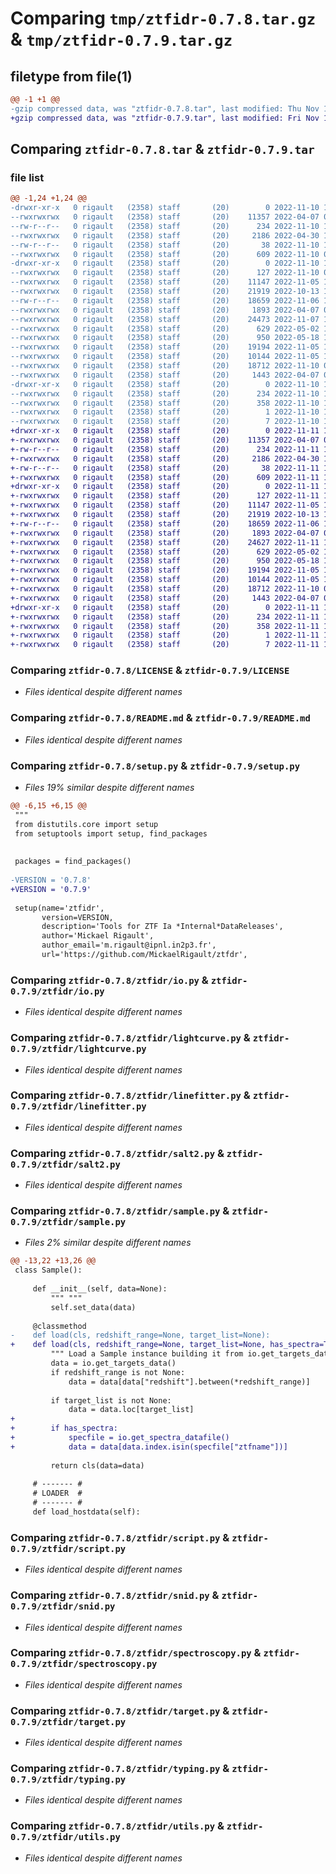 # Comparing `tmp/ztfidr-0.7.8.tar.gz` & `tmp/ztfidr-0.7.9.tar.gz`

## filetype from file(1)

```diff
@@ -1 +1 @@
-gzip compressed data, was "ztfidr-0.7.8.tar", last modified: Thu Nov 10 10:02:33 2022, max compression
+gzip compressed data, was "ztfidr-0.7.9.tar", last modified: Fri Nov 11 13:43:13 2022, max compression
```

## Comparing `ztfidr-0.7.8.tar` & `ztfidr-0.7.9.tar`

### file list

```diff
@@ -1,24 +1,24 @@
-drwxr-xr-x   0 rigault   (2358) staff       (20)        0 2022-11-10 10:02:33.985393 ztfidr-0.7.8/
--rwxrwxrwx   0 rigault   (2358) staff       (20)    11357 2022-04-07 08:06:46.000000 ztfidr-0.7.8/LICENSE
--rw-r--r--   0 rigault   (2358) staff       (20)      234 2022-11-10 10:02:33.985273 ztfidr-0.7.8/PKG-INFO
--rwxrwxrwx   0 rigault   (2358) staff       (20)     2186 2022-04-30 12:26:28.000000 ztfidr-0.7.8/README.md
--rw-r--r--   0 rigault   (2358) staff       (20)       38 2022-11-10 10:02:33.985509 ztfidr-0.7.8/setup.cfg
--rwxrwxrwx   0 rigault   (2358) staff       (20)      609 2022-11-10 09:09:29.000000 ztfidr-0.7.8/setup.py
-drwxr-xr-x   0 rigault   (2358) staff       (20)        0 2022-11-10 10:02:33.984616 ztfidr-0.7.8/ztfidr/
--rwxrwxrwx   0 rigault   (2358) staff       (20)      127 2022-11-10 09:09:25.000000 ztfidr-0.7.8/ztfidr/__init__.py
--rwxrwxrwx   0 rigault   (2358) staff       (20)    11147 2022-11-05 14:23:12.000000 ztfidr-0.7.8/ztfidr/io.py
--rwxrwxrwx   0 rigault   (2358) staff       (20)    21919 2022-10-13 13:52:33.000000 ztfidr-0.7.8/ztfidr/lightcurve.py
--rw-r--r--   0 rigault   (2358) staff       (20)    18659 2022-11-06 15:43:33.000000 ztfidr-0.7.8/ztfidr/linefitter.py
--rwxrwxrwx   0 rigault   (2358) staff       (20)     1893 2022-04-07 08:06:50.000000 ztfidr-0.7.8/ztfidr/salt2.py
--rwxrwxrwx   0 rigault   (2358) staff       (20)    24473 2022-11-07 15:47:37.000000 ztfidr-0.7.8/ztfidr/sample.py
--rwxrwxrwx   0 rigault   (2358) staff       (20)      629 2022-05-02 15:53:23.000000 ztfidr-0.7.8/ztfidr/script.py
--rwxrwxrwx   0 rigault   (2358) staff       (20)      950 2022-05-18 13:01:28.000000 ztfidr-0.7.8/ztfidr/snid.py
--rwxrwxrwx   0 rigault   (2358) staff       (20)    19194 2022-11-05 13:23:19.000000 ztfidr-0.7.8/ztfidr/spectroscopy.py
--rwxrwxrwx   0 rigault   (2358) staff       (20)    10144 2022-11-05 13:51:48.000000 ztfidr-0.7.8/ztfidr/target.py
--rwxrwxrwx   0 rigault   (2358) staff       (20)    18712 2022-11-10 08:58:11.000000 ztfidr-0.7.8/ztfidr/typing.py
--rwxrwxrwx   0 rigault   (2358) staff       (20)     1443 2022-04-07 08:06:50.000000 ztfidr-0.7.8/ztfidr/utils.py
-drwxr-xr-x   0 rigault   (2358) staff       (20)        0 2022-11-10 10:02:33.985110 ztfidr-0.7.8/ztfidr.egg-info/
--rwxrwxrwx   0 rigault   (2358) staff       (20)      234 2022-11-10 10:02:33.000000 ztfidr-0.7.8/ztfidr.egg-info/PKG-INFO
--rwxrwxrwx   0 rigault   (2358) staff       (20)      358 2022-11-10 10:02:33.000000 ztfidr-0.7.8/ztfidr.egg-info/SOURCES.txt
--rwxrwxrwx   0 rigault   (2358) staff       (20)        1 2022-11-10 10:02:33.000000 ztfidr-0.7.8/ztfidr.egg-info/dependency_links.txt
--rwxrwxrwx   0 rigault   (2358) staff       (20)        7 2022-11-10 10:02:33.000000 ztfidr-0.7.8/ztfidr.egg-info/top_level.txt
+drwxr-xr-x   0 rigault   (2358) staff       (20)        0 2022-11-11 13:43:13.874855 ztfidr-0.7.9/
+-rwxrwxrwx   0 rigault   (2358) staff       (20)    11357 2022-04-07 08:06:46.000000 ztfidr-0.7.9/LICENSE
+-rw-r--r--   0 rigault   (2358) staff       (20)      234 2022-11-11 13:43:13.874728 ztfidr-0.7.9/PKG-INFO
+-rwxrwxrwx   0 rigault   (2358) staff       (20)     2186 2022-04-30 12:26:28.000000 ztfidr-0.7.9/README.md
+-rw-r--r--   0 rigault   (2358) staff       (20)       38 2022-11-11 13:43:13.874897 ztfidr-0.7.9/setup.cfg
+-rwxrwxrwx   0 rigault   (2358) staff       (20)      609 2022-11-11 13:42:57.000000 ztfidr-0.7.9/setup.py
+drwxr-xr-x   0 rigault   (2358) staff       (20)        0 2022-11-11 13:43:13.874070 ztfidr-0.7.9/ztfidr/
+-rwxrwxrwx   0 rigault   (2358) staff       (20)      127 2022-11-11 13:42:53.000000 ztfidr-0.7.9/ztfidr/__init__.py
+-rwxrwxrwx   0 rigault   (2358) staff       (20)    11147 2022-11-05 14:23:12.000000 ztfidr-0.7.9/ztfidr/io.py
+-rwxrwxrwx   0 rigault   (2358) staff       (20)    21919 2022-10-13 13:52:33.000000 ztfidr-0.7.9/ztfidr/lightcurve.py
+-rw-r--r--   0 rigault   (2358) staff       (20)    18659 2022-11-06 15:43:33.000000 ztfidr-0.7.9/ztfidr/linefitter.py
+-rwxrwxrwx   0 rigault   (2358) staff       (20)     1893 2022-04-07 08:06:50.000000 ztfidr-0.7.9/ztfidr/salt2.py
+-rwxrwxrwx   0 rigault   (2358) staff       (20)    24627 2022-11-11 13:41:50.000000 ztfidr-0.7.9/ztfidr/sample.py
+-rwxrwxrwx   0 rigault   (2358) staff       (20)      629 2022-05-02 15:53:23.000000 ztfidr-0.7.9/ztfidr/script.py
+-rwxrwxrwx   0 rigault   (2358) staff       (20)      950 2022-05-18 13:01:28.000000 ztfidr-0.7.9/ztfidr/snid.py
+-rwxrwxrwx   0 rigault   (2358) staff       (20)    19194 2022-11-05 13:23:19.000000 ztfidr-0.7.9/ztfidr/spectroscopy.py
+-rwxrwxrwx   0 rigault   (2358) staff       (20)    10144 2022-11-05 13:51:48.000000 ztfidr-0.7.9/ztfidr/target.py
+-rwxrwxrwx   0 rigault   (2358) staff       (20)    18712 2022-11-10 08:58:11.000000 ztfidr-0.7.9/ztfidr/typing.py
+-rwxrwxrwx   0 rigault   (2358) staff       (20)     1443 2022-04-07 08:06:50.000000 ztfidr-0.7.9/ztfidr/utils.py
+drwxr-xr-x   0 rigault   (2358) staff       (20)        0 2022-11-11 13:43:13.874573 ztfidr-0.7.9/ztfidr.egg-info/
+-rwxrwxrwx   0 rigault   (2358) staff       (20)      234 2022-11-11 13:43:13.000000 ztfidr-0.7.9/ztfidr.egg-info/PKG-INFO
+-rwxrwxrwx   0 rigault   (2358) staff       (20)      358 2022-11-11 13:43:13.000000 ztfidr-0.7.9/ztfidr.egg-info/SOURCES.txt
+-rwxrwxrwx   0 rigault   (2358) staff       (20)        1 2022-11-11 13:43:13.000000 ztfidr-0.7.9/ztfidr.egg-info/dependency_links.txt
+-rwxrwxrwx   0 rigault   (2358) staff       (20)        7 2022-11-11 13:43:13.000000 ztfidr-0.7.9/ztfidr.egg-info/top_level.txt
```

### Comparing `ztfidr-0.7.8/LICENSE` & `ztfidr-0.7.9/LICENSE`

 * *Files identical despite different names*

### Comparing `ztfidr-0.7.8/README.md` & `ztfidr-0.7.9/README.md`

 * *Files identical despite different names*

### Comparing `ztfidr-0.7.8/setup.py` & `ztfidr-0.7.9/setup.py`

 * *Files 19% similar despite different names*

```diff
@@ -6,15 +6,15 @@
 """
 from distutils.core import setup
 from setuptools import setup, find_packages
 
 
 packages = find_packages()
 
-VERSION = '0.7.8'
+VERSION = '0.7.9'
         
 setup(name='ztfidr',
       version=VERSION,
       description='Tools for ZTF Ia *Internal*DataReleases',
       author='Mickael Rigault',
       author_email='m.rigault@ipnl.in2p3.fr',
       url='https://github.com/MickaelRigault/ztfdr',
```

### Comparing `ztfidr-0.7.8/ztfidr/io.py` & `ztfidr-0.7.9/ztfidr/io.py`

 * *Files identical despite different names*

### Comparing `ztfidr-0.7.8/ztfidr/lightcurve.py` & `ztfidr-0.7.9/ztfidr/lightcurve.py`

 * *Files identical despite different names*

### Comparing `ztfidr-0.7.8/ztfidr/linefitter.py` & `ztfidr-0.7.9/ztfidr/linefitter.py`

 * *Files identical despite different names*

### Comparing `ztfidr-0.7.8/ztfidr/salt2.py` & `ztfidr-0.7.9/ztfidr/salt2.py`

 * *Files identical despite different names*

### Comparing `ztfidr-0.7.8/ztfidr/sample.py` & `ztfidr-0.7.9/ztfidr/sample.py`

 * *Files 2% similar despite different names*

```diff
@@ -13,22 +13,26 @@
 class Sample():
     
     def __init__(self, data=None):
         """ """
         self.set_data(data)
     
     @classmethod
-    def load(cls, redshift_range=None, target_list=None):
+    def load(cls, redshift_range=None, target_list=None, has_spectra=True):
         """ Load a Sample instance building it from io.get_targets_data() """
         data = io.get_targets_data()
         if redshift_range is not None:
             data = data[data["redshift"].between(*redshift_range)]
 
         if target_list is not None:
             data = data.loc[target_list]
+
+        if has_spectra:
+            specfile = io.get_spectra_datafile()
+            data = data[data.index.isin(specfile["ztfname"])]
             
         return cls(data=data)
 
     # ------- #
     # LOADER  #
     # ------- #
     def load_hostdata(self):
```

### Comparing `ztfidr-0.7.8/ztfidr/script.py` & `ztfidr-0.7.9/ztfidr/script.py`

 * *Files identical despite different names*

### Comparing `ztfidr-0.7.8/ztfidr/snid.py` & `ztfidr-0.7.9/ztfidr/snid.py`

 * *Files identical despite different names*

### Comparing `ztfidr-0.7.8/ztfidr/spectroscopy.py` & `ztfidr-0.7.9/ztfidr/spectroscopy.py`

 * *Files identical despite different names*

### Comparing `ztfidr-0.7.8/ztfidr/target.py` & `ztfidr-0.7.9/ztfidr/target.py`

 * *Files identical despite different names*

### Comparing `ztfidr-0.7.8/ztfidr/typing.py` & `ztfidr-0.7.9/ztfidr/typing.py`

 * *Files identical despite different names*

### Comparing `ztfidr-0.7.8/ztfidr/utils.py` & `ztfidr-0.7.9/ztfidr/utils.py`

 * *Files identical despite different names*

